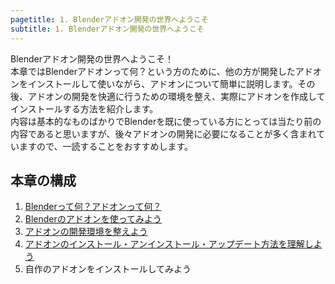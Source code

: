 ```yaml
---
pagetitle: 1. Blenderアドオン開発の世界へようこそ
subtitle: 1. Blenderアドオン開発の世界へようこそ
---
```


Blenderアドオン開発の世界へようこそ！  
本章ではBlenderアドオンって何？という方のために、他の方が開発したアドオンをインストールして使いながら、アドオンについて簡単に説明します。その後、アドオンの開発を快適に行うための環境を整え、実際にアドオンを作成してインストールする方法を紹介します。  
内容は基本的なものばかりでBlenderを既に使っている方にとっては当たり前の内容であると思いますが、後々アドオンの開発に必要になることが多く含まれていますので、一読することをおすすめします。

## 本章の構成

1. [Blenderって何？アドオンって何？](01_What_is_Blender_What_is_Add-on.html)
2. [Blenderのアドオンを使ってみよう](02_Use_Blender_Add-on.html)
3. [アドオンの開発環境を整えよう](03_Prepare_Add-on_development_environment.html)
4. [アドオンのインストール・アンインストール・アップデート方法を理解しよう](04_Understand_Install_Uninstall_Update_Add-on.html)
5. 自作のアドオンをインストールしてみよう
